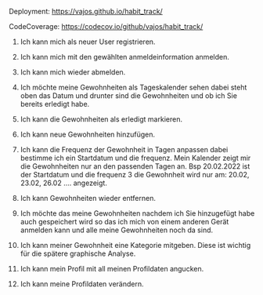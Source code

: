 Deployment: https://vajos.github.io/habit_track/

CodeCoverage: https://codecov.io/github/vajos/habit_track/


1. Ich kann mich als neuer User registrieren.
2. Ich kann mich mit den gewählten anmeldeinformation anmelden.
3. Ich kann mich wieder abmelden.
4. Ich möchte meine Gewohnheiten als Tageskalender sehen dabei steht oben das Datum und drunter sind die Gewohnheiten und ob ich Sie bereits erledigt habe.
5. Ich kann die Gewohnheiten als erledigt markieren.
6. Ich kann neue Gewohnheiten hinzufügen.
7. Ich kann die Frequenz der Gewohnheit in Tagen anpassen dabei bestimme ich ein Startdatum und die frequenz. Mein Kalender zeigt mir die Gewohnheiten nur an den passenden Tagen an. Bsp 20.02.2022 ist der Startdatum und die frequenz 3 die Gewohnheit wird nur am: 20.02, 23.02, 26.02 .... angezeigt.
8. Ich kann Gewohnheiten wieder entfernen.
9. Ich möchte das meine Gewohnheiten nachdem ich Sie hinzugefügt habe auch gespeichert wird so das ich mich von einem anderen Gerät anmelden kann und alle meine Gewohnheiten noch da sind.


10. Ich kann meiner Gewohnheit eine Kategorie mitgeben. Diese ist wichtig für die spätere graphische Analyse.
11. Ich kann mein Profil mit all meinen Profildaten angucken.
12. Ich kann meine Profildaten verändern.